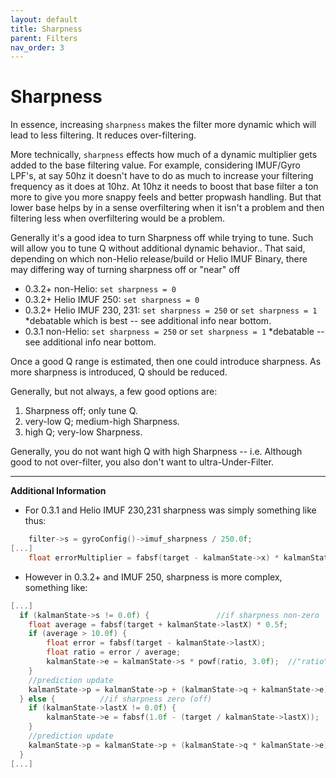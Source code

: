 ```yaml
---
layout: default
title: Sharpness
parent: Filters
nav_order: 3
---
```


# Sharpness

In essence, increasing `sharpness` makes the filter more dynamic which will lead to less filtering. It reduces over-filtering.

More technically, `sharpness` effects how much of a dynamic multiplier gets added to the base filtering value. For example, considering IMUF/Gyro LPF's, at say 50hz it doesn't have to do as much to increase your filtering frequency as it does at 10hz. At 10hz it needs to boost that base filter a ton more to give you more snappy feels and better propwash handling. But that lower base helps by in a sense overfiltering when it isn't a problem and then filtering less when overfiltering would be a problem.

Generally it's a good idea to turn Sharpness off while trying to tune. Such will allow you to tune Q without additional dynamic behavior..  That said, depending on which non-Helio release/build or Helio IMUF Binary, there may differing way of turning sharpness off or "near" off
* 0.3.2+ non-Helio: `set sharpness = 0`
* 0.3.2+ Helio IMUF 250: `set sharpness = 0`
* 0.3.2+ Helio IMUF 230, 231: `set sharpness = 250` or `set sharpness = 1` \*debatable which is best -- see additional info near bottom.
* 0.3.1 non-Helio:  `set sharpness = 250` or `set sharpness = 1` \*debatable -- see additional info near bottom.

Once a good Q range is estimated, then one could introduce sharpness.  As more sharpness is introduced, Q should be reduced.

Generally, but not always, a few good options are:
 1) Sharpness off; only tune Q.
 2) very-low Q; medium-high Sharpness.
 3) high Q; very-low Sharpness.

Generally, you do not want high Q with high Sharpness -- i.e. Although good to not over-filter, you also don't want to ultra-Under-Filter.

***

**Additional Information**
* For 0.3.1 and Helio IMUF 230,231 sharpness was simply something like thus:
```c
    filter->s = gyroConfig()->imuf_sharpness / 250.0f;  
[...]
  	float errorMultiplier = fabsf(target - kalmanState->x) * kalmanState->s;
```
* However in 0.3.2+ and IMUF 250, sharpness is more complex, something like:

```c
[...]
  if (kalmanState->s != 0.0f) {               //if sharpness non-zero
    float average = fabsf(target + kalmanState->lastX) * 0.5f;
    if (average > 10.0f) {
        float error = fabsf(target - kalmanState->lastX);
        float ratio = error / average;
        kalmanState->e = kalmanState->s * powf(ratio, 3.0f);  //"ratio" power 3 and multiply by a gain (sharpness)
    }
    //prediction update
    kalmanState->p = kalmanState->p + (kalmanState->q + kalmanState->e);
  } else {          //if sharpness zero (off)
    if (kalmanState->lastX != 0.0f) {
        kalmanState->e = fabsf(1.0f - (target / kalmanState->lastX));
    }
    //prediction update
    kalmanState->p = kalmanState->p + (kalmanState->q * kalmanState->e);
  }
[...]
```
 

